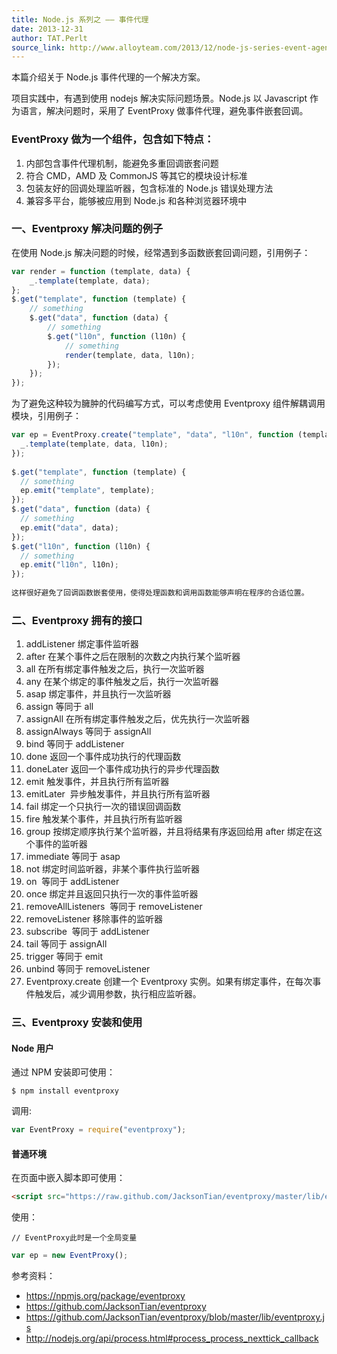 ```yaml
---
title: Node.js 系列之 —— 事件代理
date: 2013-12-31
author: TAT.Perlt
source_link: http://www.alloyteam.com/2013/12/node-js-series-event-agent/
---
```


本篇介绍关于 Node.js 事件代理的一个解决方案。

项目实践中，有遇到使用 nodejs 解决实际问题场景。Node.js 以 Javascript 作为语言，解决问题时，采用了 EventProxy 做事件代理，避免事件嵌套回调。

### EventProxy 做为一个组件，包含如下特点：

1.  内部包含事件代理机制，能避免多重回调嵌套问题
2.  符合 CMD，AMD 及 CommonJS 等其它的模块设计标准
3.  包装友好的回调处理监听器，包含标准的 Node.js 错误处理方法
4.  兼容多平台，能够被应用到 Node.js 和各种浏览器环境中

### 一、Eventproxy 解决问题的例子

在使用 Node.js 解决问题的时候，经常遇到多函数嵌套回调问题，引用例子：

```javascript
var render = function (template, data) {
    _.template(template, data);
};
$.get("template", function (template) {
    // something
    $.get("data", function (data) {
        // something
        $.get("l10n", function (l10n) {
            // something
            render(template, data, l10n);
        });
    });
});
```

为了避免这种较为臃肿的代码编写方式，可以考虑使用 Eventproxy 组件解耦调用模块，引用例子：

```javascript
var ep = EventProxy.create("template", "data", "l10n", function (template, data, l10n) {
  _.template(template, data, l10n);
});
 
$.get("template", function (template) {
  // something
  ep.emit("template", template);
});
$.get("data", function (data) {
  // something
  ep.emit("data", data);
});
$.get("l10n", function (l10n) {
  // something
  ep.emit("l10n", l10n);
});
 
这样很好避免了回调函数嵌套使用，使得处理函数和调用函数能够声明在程序的合适位置。
```

### 二、Eventproxy 拥有的接口

1.  addListener 绑定事件监听器
2.  after 在某个事件之后在限制的次数之内执行某个监听器
3.  all 在所有绑定事件触发之后，执行一次监听器
4.  any 在某个绑定的事件触发之后，执行一次监听器
5.  asap 绑定事件，并且执行一次监听器
6.  assign 等同于 all
7.  assignAll 在所有绑定事件触发之后，优先执行一次监听器
8.  assignAlways 等同于 assignAll
9.  bind 等同于 addListener
10. done 返回一个事件成功执行的代理函数
11. doneLater 返回一个事件成功执行的异步代理函数
12. emit 触发事件，并且执行所有监听器
13. emitLater  异步触发事件，并且执行所有监听器
14. fail 绑定一个只执行一次的错误回调函数
15. fire 触发某个事件，并且执行所有监听器
16. group 按绑定顺序执行某个监听器，并且将结果有序返回给用 after 绑定在这个事件的监听器
17. immediate 等同于 asap
18. not 绑定时间监听器，非某个事件执行监听器
19. on  等同于 addListener
20. once 绑定并且返回只执行一次的事件监听器
21. removeAllListeners  等同于 removeListener
22. removeListener 移除事件的监听器
23. subscribe  等同于 addListener
24. tail 等同于 assignAll
25. trigger 等同于 emit
26. unbind 等同于 removeListener
27. Eventproxy.create 创建一个 Eventproxy 实例。如果有绑定事件，在每次事件触发后，减少调用参数，执行相应监听器。

### 三、Eventproxy 安装和使用

#### Node 用户

通过 NPM 安装即可使用：

    $ npm install eventproxy

调用:

```javascript
var EventProxy = require("eventproxy");
```

#### 普通环境

在页面中嵌入脚本即可使用：

```html
<script src="https://raw.github.com/JacksonTian/eventproxy/master/lib/eventproxy.js"></script>
```

使用：

    // EventProxy此时是一个全局变量

```javascript
var ep = new EventProxy();
```

参考资料：

-   <https://npmjs.org/package/eventproxy>
-   <https://github.com/JacksonTian/eventproxy>
-   <https://github.com/JacksonTian/eventproxy/blob/master/lib/eventproxy.js>
-   <http://nodejs.org/api/process.html#process_process_nexttick_callback>